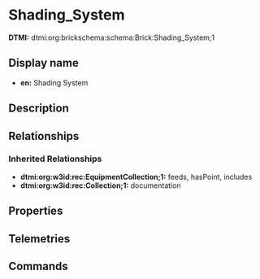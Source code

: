# Shading_System
**DTMI:** dtmi:org:brickschema:schema:Brick:Shading_System;1
## Display name
- **en:** Shading System
## Description
## Relationships
### Inherited Relationships
* **dtmi:org:w3id:rec:EquipmentCollection;1:** feeds, hasPoint, includes
* **dtmi:org:w3id:rec:Collection;1:** documentation
## Properties
## Telemetries
## Commands
